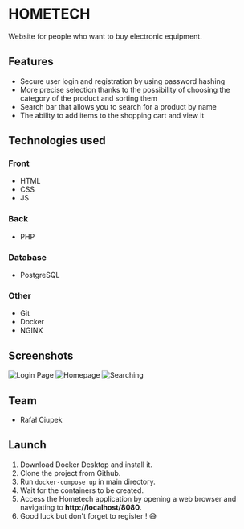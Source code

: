 # HOMETECH

Website for people who want to buy electronic equipment.

## Features

- Secure user login and registration by using password hashing
- More precise selection thanks to the possibility of choosing the category of the product and sorting them
- Search bar that allows you to search for a product by name
- The ability to add items to the shopping cart and view it

## Technologies used

### Front

- HTML
- CSS
- JS

### Back

- PHP

### Database

- PostgreSQL

### Other

- Git
- Docker
- NGINX

## Screenshots

 ![Login Page](./screens/s1.png)
 ![Homepage](./screens/s2.png)
 ![Searching](./screens/s3.png)

## Team
- Rafał Ciupek

## Launch

1. Download Docker Desktop and install it.
2. Clone the project from Github.
3. Run `docker-compose up` in main directory.
4. Wait for the containers to be created.
5. Access the Hometech application by opening a web browser and navigating to **http://localhost/8080**.
6. Good luck but don't forget to register ! :sweat_smile:
